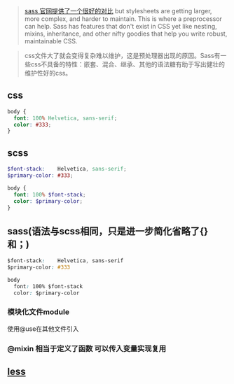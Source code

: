 > [sass 官网提供了一个很好的对比](https://sass-lang.com/guide)
> but stylesheets are getting larger, more complex, and harder to maintain. This is where a preprocessor can help. Sass has features that don't exist in CSS yet like nesting, mixins, inheritance, and other nifty goodies that help you write robust, maintainable CSS.

> css文件大了就会变得复杂难以维护，这是预处理器出现的原因。Sass有一些css不具备的特性：嵌套、混合、继承、其他的语法糖有助于写出健壮的维护性好的css。

## css
```css
body {
  font: 100% Helvetica, sans-serif;
  color: #333;
}
```

## scss
```scss
$font-stack:    Helvetica, sans-serif;
$primary-color: #333;

body {
  font: 100% $font-stack;
  color: $primary-color;
}
```

## sass(语法与scss相同，只是进一步简化省略了{}和；)
```css
$font-stack:    Helvetica, sans-serif
$primary-color: #333

body
  font: 100% $font-stack
  color: $primary-color
```

### 模块化文件module
使用@use在其他文件引入

### @mixin 相当于定义了函数 可以传入变量实现复用

## [less](https://less.bootcss.com/)

